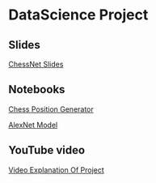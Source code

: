# DataScience Project

## Slides
<a href="https://docs.google.com/presentation/d/1hl5KCCa28-Rmlr8B5fVudVKRnv-un285Xpizlp_P4-w/edit?usp=sharing">ChessNet Slides</a>

## Notebooks

<a href="https://colab.research.google.com/drive/1nspYV438terChZCCSM7VtMB8nBM76uA9?usp=sharing">Chess Position Generator</a>

<a href="https://colab.research.google.com/drive/1fFoAaniAFrarSV3PbCBW4bXAUc6YLMYb?usp=sharing">AlexNet Model</a>


## YouTube video

<a href="https://youtu.be/JEBB5IRFaPI">Video Explanation Of Project</a>
